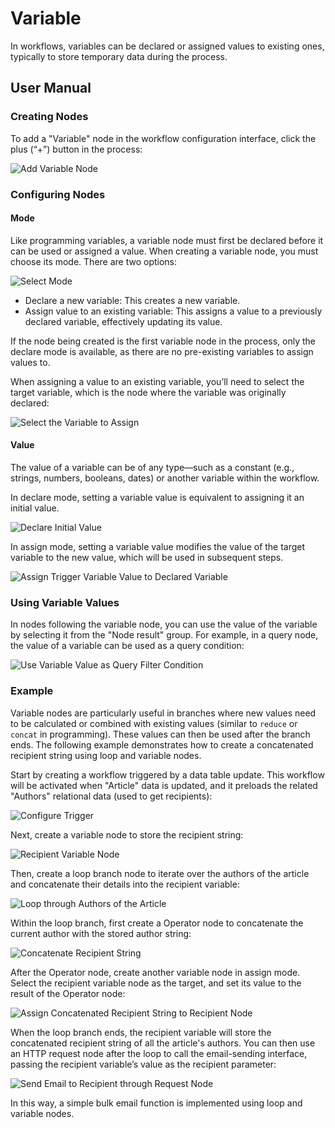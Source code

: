 # Variable

<PluginInfo name="workflow-variable" link="/handbook/workflow-variable" commercial="true"></PluginInfo>

In workflows, variables can be declared or assigned values to existing ones, typically to store temporary data during the process.

## User Manual

### Creating Nodes

To add a "Variable" node in the workflow configuration interface, click the plus (“+”) button in the process:

![Add Variable Node](https://static-docs.nocobase.com/53b1e48e777bfff7f2a08271526ef3ee.png)

### Configuring Nodes

#### Mode

Like programming variables, a variable node must first be declared before it can be used or assigned a value. When creating a variable node, you must choose its mode. There are two options:

![Select Mode](https://static-docs.nocobase.com/49d8b7b501de6faef6f303262aa14550.png)

- Declare a new variable: This creates a new variable.
- Assign value to an existing variable: This assigns a value to a previously declared variable, effectively updating its value.

If the node being created is the first variable node in the process, only the declare mode is available, as there are no pre-existing variables to assign values to.

When assigning a value to an existing variable, you’ll need to select the target variable, which is the node where the variable was originally declared:

![Select the Variable to Assign](https://static-docs.nocobase.com/1ce8911548d7347e693d8cc8ac1953eb.png)

#### Value

The value of a variable can be of any type—such as a constant (e.g., strings, numbers, booleans, dates) or another variable within the workflow.

In declare mode, setting a variable value is equivalent to assigning it an initial value.

![Declare Initial Value](https://static-docs.nocobase.com/4ce2c508986565ad537343013758c6a4.png)

In assign mode, setting a variable value modifies the value of the target variable to the new value, which will be used in subsequent steps.

![Assign Trigger Variable Value to Declared Variable](https://static-docs.nocobase.com/858bae180712ad279ae6a964a77a7659.png)

### Using Variable Values

In nodes following the variable node, you can use the value of the variable by selecting it from the "Node result" group. For example, in a query node, the value of a variable can be used as a query condition:

![Use Variable Value as Query Filter Condition](https://static-docs.nocobase.com/1ca91c295254ff85999a1751499f14bc.png)

### Example

Variable nodes are particularly useful in branches where new values need to be calculated or combined with existing values (similar to `reduce` or `concat` in programming). These values can then be used after the branch ends. The following example demonstrates how to create a concatenated recipient string using loop and variable nodes.

Start by creating a workflow triggered by a data table update. This workflow will be activated when "Article" data is updated, and it preloads the related "Authors" relational data (used to get recipients):

![Configure Trigger](https://static-docs.nocobase.com/93327530a93c695c637d74cdfdcd5cde.png)

Next, create a variable node to store the recipient string:

![Recipient Variable Node](https://static-docs.nocobase.com/d26fa4a7e7ee4f34e0d8392a51c6666e.png)

Then, create a loop branch node to iterate over the authors of the article and concatenate their details into the recipient variable:

![Loop through Authors of the Article](https://static-docs.nocobase.com/083fe62c943c17a643dc47ec2872e07c.png)

Within the loop branch, first create a Operator node to concatenate the current author with the stored author string:

![Concatenate Recipient String](https://static-docs.nocobase.com/5d21a990162f32cb8818d27b16fd1bcd.png)

After the Operator node, create another variable node in assign mode. Select the recipient variable node as the target, and set its value to the result of the Operator node:

![Assign Concatenated Recipient String to Recipient Node](https://static-docs.nocobase.com/fc40ed95dd9b61d924b7ca11b23f9482.png)

When the loop branch ends, the recipient variable will store the concatenated recipient string of all the article's authors. You can then use an HTTP request node after the loop to call the email-sending interface, passing the recipient variable’s value as the recipient parameter:

![Send Email to Recipient through Request Node](https://static-docs.nocobase.com/37f71aa1a63e172bcb2dce10a250947e.png)

In this way, a simple bulk email function is implemented using loop and variable nodes.
